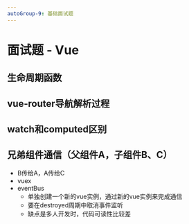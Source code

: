 ```yaml
---
autoGroup-9: 基础面试题
---
```


# 面试题 - Vue

## 生命周期函数

## vue-router导航解析过程

## watch和computed区别

## 兄弟组件通信（父组件A，子组件B、C）

- B传给A，A传给C
- vuex
- eventBus
  - 单独创建一个新的vue实例，通过新的vue实例来完成通信
  - 要在destroyed周期中取消事件监听
  - 缺点是多人开发时，代码可读性比较差